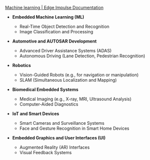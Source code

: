 [Machine learning | Edge Impulse Documentation](https://docs.edgeimpulse.com/docs/concepts/machine-learning)  


- **Embedded Machine Learning (ML)**
    
    - Real-Time Object Detection and Recognition
    - Image Classification and Processing
- **Automotive and AUTOSAR Development**
    
    - Advanced Driver Assistance Systems (ADAS)
    - Autonomous Driving (Lane Detection, Pedestrian Recognition)
- **Robotics**
    
    - Vision-Guided Robots (e.g., for navigation or manipulation)
    - SLAM (Simultaneous Localization and Mapping)
- **Biomedical Embedded Systems**
    
    - Medical Imaging (e.g., X-ray, MRI, Ultrasound Analysis)
    - Computer-Aided Diagnostics
- **IoT and Smart Devices**
    
    - Smart Cameras and Surveillance Systems
    - Face and Gesture Recognition in Smart Home Devices
- **Embedded Graphics and User Interfaces (UI)**
    
    - Augmented Reality (AR) Interfaces
    - Visual Feedback Systems